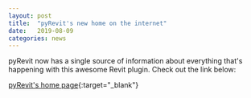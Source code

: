 ```yaml
---
layout: post
title:  "pyRevit's new home on the internet"
date:   2019-08-09
categories: news
---
```


pyRevit now has a single source of information about everything that's happening with this awesome Revit plugin. Check out the link below: 

[pyRevit's home page](https://wiki.pyrevitlabs.io){:target="_blank"}